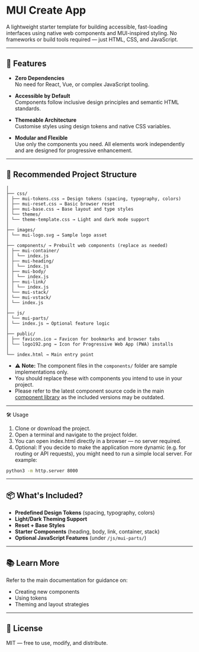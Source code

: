 # MUI Create App

A lightweight starter template for building accessible, fast-loading interfaces using native web components and MUI-inspired styling. No frameworks or build tools required — just HTML, CSS, and JavaScript.

---

## 🚀 Features

- **Zero Dependencies**  
  No need for React, Vue, or complex JavaScript tooling.

- **Accessible by Default**  
  Components follow inclusive design principles and semantic HTML standards.

- **Themeable Architecture**  
  Customise styles using design tokens and native CSS variables.

- **Modular and Flexible**  
  Use only the components you need. All elements work independently and are designed for progressive enhancement.

---

## 📁 Recommended Project Structure

```Project Root:
│
├── css/
│ ├── mui-tokens.css → Design tokens (spacing, typography, colors)
│ ├── mui-reset.css → Basic browser reset
│ ├── mui-base.css → Base layout and type styles
│ └── themes/
│ └── theme-template.css → Light and dark mode support
│
├── images/
│ └── mui-logo.svg → Sample logo asset
│
├── components/ → Prebuilt web components (replace as needed)
│ ├── mui-container/
│ │ └── index.js
│ ├── mui-heading/
│ │ └── index.js
│ ├── mui-body/
│ │ └── index.js
│ ├── mui-link/
│ │ └── index.js
│ └── mui-stack/
│ └── mui-vstack/
│ └── index.js
│
├── js/
│ └── mui-parts/
│ └── index.js → Optional feature logic
│
├── public/
│ ├── favicon.ico → Favicon for bookmarks and browser tabs
│ └── logo192.png → Icon for Progressive Web App (PWA) installs
│
└── index.html → Main entry point
```

- ⚠️ **Note:** The component files in the `components/` folder are sample implementations only.
- You should replace these with components you intend to use in your project.
- Please refer to the latest component source code in the main [component library](#) as the included versions may be outdated.

---

🛠 Usage

1. Clone or download the project.
2. Open a terminal and navigate to the project folder.
3. You can open index.html directly in a browser — no server required.
4. Optional: If you decide to make the application more dynamic (e.g. for routing or API requests), you might need to run a simple local server. For example:

```bash
python3 -m http.server 8000
```

---

## 📦 What's Included?

- **Predefined Design Tokens** (spacing, typography, colors)
- **Light/Dark Theming Support**
- **Reset + Base Styles**
- **Starter Components** (heading, body, link, container, stack)
- **Optional JavaScript Features** (under `/js/mui-parts/`)

---

## 📚 Learn More

Refer to the main documentation for guidance on:

- Creating new components
- Using tokens
- Theming and layout strategies

---

## 📄 License

MIT — free to use, modify, and distribute.
